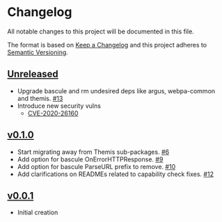 # Changelog
All notable changes to this project will be documented in this file.

The format is based on [Keep a Changelog](http://keepachangelog.com/en/1.0.0/)
and this project adheres to [Semantic Versioning](http://semver.org/spec/v2.0.0.html).

## [Unreleased]
- Upgrade bascule and rm undesired deps like argus, webpa-common and themis. [#13](https://github.com/xmidt-org/authbaton/pull/13)
- Introduce new security vulns
  - [CVE-2020-26160](https://vuln.whitesourcesoftware.com/vulnerability/CVE-2020-26160)

## [v0.1.0]
- Start migrating away from Themis sub-packages. [#6](https://github.com/xmidt-org/authbaton/pull/6)
- Add option for bascule OnErrorHTTPResponse. [#9](https://github.com/xmidt-org/authbaton/pull/9)
- Add option for bascule ParseURL prefix to remove. [#10](https://github.com/xmidt-org/authbaton/pull/10)
- Add clarifications on READMEs related to capability check fixes. [#12](https://github.com/xmidt-org/authbaton/pull/12)


## [v0.0.1]
- Initial creation

[Unreleased]: https://github.com/xmidt-org/authbaton/compare/v0.1.0...HEAD
[v0.1.0]: https://github.com/xmidt-org/authbaton/compare/0.0.1...v0.1.0
[v0.0.1]: https://github.com/xmidt-org/authbaton/compare/0.0.0...v0.0.1
